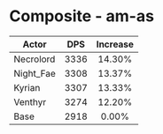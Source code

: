 # Composite - am-as
| Actor | DPS | Increase |
|---|:---:|:---:|
|Necrolord|3336|14.30%|
|Night_Fae|3308|13.37%|
|Kyrian|3307|13.33%|
|Venthyr|3274|12.20%|
|Base|2918|0.00%|
